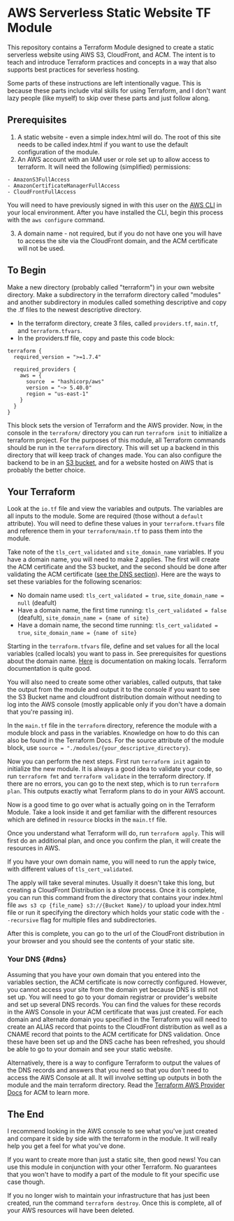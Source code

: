 # AWS Serverless Static Website TF Module
This repository contains a Terraform Module designed to create a static serverless website using AWS S3, CloudFront, and ACM. The intent is to teach and introduce Terraform practices and concepts in a way that also supports best practices for severless hosting. 

Some parts of these instructions are left intentionally vague. This is because these parts include vital skills for using Terraform, and I don't want lazy people (like myself) to skip over these parts and just follow along. 

## Prerequisites

1. A static website - even a simple index.html will do. The root of this site needs to be called index.html if you want to use the default configuration of the module.
2. An AWS account with an IAM user or role set up to allow access to terraform. It will need the following (simplified) permissions:

```
- AmazonS3FullAccess
- AmazonCertificateManagerFullAccess
- CloudFrontFullAccess
```
You will need to have previously signed in with this user on the [AWS CLI](https://docs.aws.amazon.com/cli/latest/userguide/getting-started-install.html) in your local environment. After you have installed the CLI, begin this process with the `aws configure` command.

3. A domain name - not required, but if you do not have one you will have to access the site via the CloudFront domain, and the ACM certificate will not be used.

## To Begin

Make a new directory (probably called "terraform") in your own website directory. Make a subdirectory in the terraform directory called "modules" and another subdirectory in modules called something descriptive and copy the .tf files to the newest descriptive directory.
- In the terraform directory, create 3 files, called `providers.tf`, `main.tf`, and `terraform.tfvars`.
- In the providers.tf file, copy and paste this code block:


```
terraform {
  required_version = ">=1.7.4"

  required_providers {
    aws = {
      source  = "hashicorp/aws"
      version = "~> 5.40.0"
      region = "us-east-1"
    }
  }
}

```

This block sets the version of Terraform and the AWS provider.
Now, in the console in the `terraform/` directory you can run `terraform init` to initialize a terraform project. For the purposes of this module, all Terraform commands should be run in the `terraform` directory. This will set up a backend in this directory that will keep track of changes made. You can also configure the backend to be in an [S3 bucket](https://developer.hashicorp.com/terraform/language/settings/backends/configuration), and for a website hosted on AWS that is probably the better choice. 

## Your Terraform
Look at the `io.tf` file and view the variables and outputs. The variables are all inputs to the module. Some are required (those without a `default` attribute). You will need to define these values in your `terraform.tfvars` file and reference them in your `terraform/main.tf` to pass them into the module.

Take note of the `tls_cert_validated` and `site_domain_name` variables. If you have a domain name, you will need to make 2 applies. The first will create the ACM certificate and the S3 bucket, and the second should be done after validating the ACM certificate ([see the DNS section](#dns)). Here are the ways to set these variables for the following scenarios:

- No domain name used: `tls_cert_validated = true`, `site_domain_name = null` (deafult)
- Have a domain name, the first time running: `tls_cert_validated = false` (deafult), `site_domain_name = {name of site}`
- Have a domain name, the second time running: `tls_cert_validated = true`, `site_domain_name = {name of site}`

Starting in the `terraform.tfvars` file, define and set values for all the local variables (called locals) you want to pass in. See prerequisites for questions about the domain name. [Here](https://developer.hashicorp.com/terraform/language/values/variables) is documentation on making locals. Terraform documentation is quite good.

You will also need to create some other variables, called outputs, that take the output from the module and output it to the console if you want to see the S3 Bucket name and cloudfront distribution domain without needing to log into the AWS console (mostly applicable only if you don't have a domain that you're passing in). 

In the `main.tf` file in the `terraform` directory, reference the module with a module block and pass in the variables. Knowledge on how to do this can also be found in the Terraform Docs. For the source attribute of the module block, use `source = "./modules/{your_descriptive_directory}`.

Now you can perform the next steps. First run `terraform init` again to initialize the new module. It is always a good idea to validate your code, so run `terraform fmt` and `terraform validate` in the terraform directory. If there are no errors, you can go to the next step, which is to run `terraform plan`. This outputs exactly what Terraform plans to do in your AWS account.

Now is a good time to go over what is actually going on in the Terraform Module. Take a look inside it and get familiar with the different resources which are defined in `resource` blocks in the `main.tf` file.

Once you understand what Terraform will do, run `terraform apply`. This will first do an additional plan, and once you confirm the plan, it will create the resources in AWS.

If you have your own domain name, you will need to run the apply twice, with different values of `tls_cert_validated`.

The apply will take several minutes. Usually it doesn't take this long, but creating a CloudFront Distribution is a slow process. Once it is complete, you can run this command from the directory that contains your index.html file `aws s3 cp {file_name} s3://{Bucket Name}/` to upload your index.html file or run it specifying the directory which holds your static code with the `--recursive` flag for multiple files and subdirectories.

After this is complete, you can go to the url of the CloudFront distribution in your browser and you should see the contents of your static site.

### Your DNS {#dns}

Assuming that you have your own domain that you entered into the variables section, the ACM certificate is now correctly configured. However, you cannot access your site from the domain yet because DNS is still not set up. You will need to go to your domain registrar or provider's website and set up several DNS records. You can find the values for these records in the AWS Console in your ACM certificate that was just created. For each domain and alternate domain you specified in the Terraform you will need to create an ALIAS record that points to the CloudFront distribution as well as a CNAME record that points to the ACM certificate for DNS validation. Once these have been set up and the DNS cache has been refreshed, you should be able to go to your domain and see your static website. 

Alternatively, there is a way to configure Terraform to output the values of the DNS records and answers that you need so that you don't need to access the AWS Console at all. It will involve setting up outputs in both the module and the main terraform directory. Read the [Terraform AWS Provider Docs](https://registry.terraform.io/providers/hashicorp/aws/latest/docs) for ACM to learn more.

## The End

I recommend looking in the AWS console to see what you've just created and compare it side by side with the terraform in the module. It will really help you get a feel for what you've done.

If you want to create more than just a static site, then good news! You can use this module in conjunction with your other Terraform. No guarantees that you won't have to modify a part of the module to fit your specific use case though.

If you no longer wish to maintain your infrastructure that has just been created, run the command `terraform destroy`. Once this is complete, all of your AWS resources will have been deleted.
